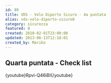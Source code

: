 ```yaml
---
id: 89
title: VDS - Volo Diporto Sicuro - 4a puntata
alias: vds-volo-diporto-sicuro8
category: sicurezza
featured: 0
created: 2010-02-01T23:00:00
updated: 2013-06-13T12:18:01
created_by: Mariko
---
```

<h2>
 Quarta puntata - Check list
</h2>
<p>
 {youtube}Rpvi-Q46iBI{/youtube}
 <br/>
</p>
